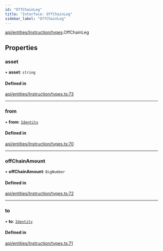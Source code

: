 ```yaml
---
id: "OffChainLeg"
title: "Interface: OffChainLeg"
sidebar_label: "OffChainLeg"
---
```


[api/entities/Instruction/types](../../../../../../modules/API/Entities/Instruction/Types/Types.md).OffChainLeg

## Properties

### asset

• **asset**: `string`

#### Defined in

[api/entities/Instruction/types.ts:73](https://github.com/PolymeshAssociation/polymesh-sdk/blob/88db4a911/src/api/entities/Instruction/types.ts#L73)

___

### from

• **from**: [`Identity`](../../../../../../classes/API/Entities/Identity/Identity.md)

#### Defined in

[api/entities/Instruction/types.ts:70](https://github.com/PolymeshAssociation/polymesh-sdk/blob/88db4a911/src/api/entities/Instruction/types.ts#L70)

___

### offChainAmount

• **offChainAmount**: `BigNumber`

#### Defined in

[api/entities/Instruction/types.ts:72](https://github.com/PolymeshAssociation/polymesh-sdk/blob/88db4a911/src/api/entities/Instruction/types.ts#L72)

___

### to

• **to**: [`Identity`](../../../../../../classes/API/Entities/Identity/Identity.md)

#### Defined in

[api/entities/Instruction/types.ts:71](https://github.com/PolymeshAssociation/polymesh-sdk/blob/88db4a911/src/api/entities/Instruction/types.ts#L71)
